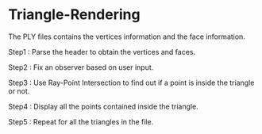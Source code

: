 # Triangle-Rendering

The PLY files contains the vertices information and the face information.

Step1 : Parse the header to obtain the vertices and faces.

Step2 : Fix an observer based on user input.

Step3 : Use Ray-Point Intersection to find out if a point is inside the triangle or not.

Step4 : Display all the points contained inside the triangle.

Step5 : Repeat for all the triangles in the file.
